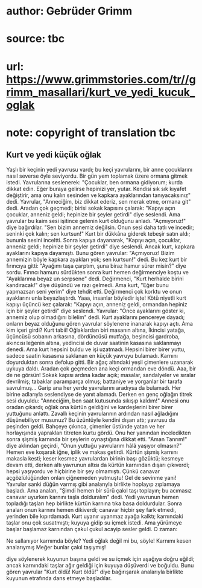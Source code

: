 # author: Gebrüder Grimm
# source: tbc
# url: https://www.grimmstories.com/tr//grimm_masallari/kurt_ve_yedi_kucuk_oglak
# note: copyright of translation tbc

## Kurt ve yedi küçük oğlak 

Yaşlı bir keçinin yedi yavrusu vardı; bu keçi yavrularını, bir anne
çocuklarını nasıl severse öyle seviyordu. Bir gün yem toplamak üzere
ormana gitmek istedi. Yavrularına seslenerek: "Çocuklar, ben ormana
gidiyorum; kurda dikkat edin. Eğer buraya gelirse hepinizi yer, yutar.
Kendisi sık sık kıyafet değiştirir, ama onu kalın sesinden ve kapkara
ayaklarından tanıyacaksınız" dedi.
Yavrular, "Anneciğim, biz dikkat ederiz, sen merak etme, ormana git"
dedi.
Aradan çok geçmedi; birisi sokak kapısını çalarak: "Kapıyı açın
çocuklar, anneniz geldi; hepinize bir şeyler getirdi" diye seslendi.
Ama yavrular bu kaim sesi işitince gelenin kurt olduğunu anladı.
"Açmıyoruz!" diye bağırdılar. "Sen bizim annemiz değilsin. Onun sesi
daha tatlı ve incedir; seninki çok kalın; sen kurtsun!"
Kurt bir dükkâna giderek tebeşir satın aldı; bununla sesini inceltti.
Sonra kapıya dayanarak, "Kapıyı açın, çocuklar, anneniz geldi; hepinize
bir şeyler getirdi" diye seslendi.
Ancak kurt, kapkara ayaklarını kapıya dayamıştı. Bunu gören yavrular:
"Açmıyoruz! Bizim annemizin böyle kapkara ayakları yok; sen kurtsun!"
dedi.
Bu kez kurt bir fırıncıya gitti:
"Ayağımı taşa çarptım, şuna biraz hamur sürer misin?" diye sordu.
Fırıncı hamuru sürdükten sonra kurt hemen değirmenciye koştu ve
"Ayaklarıma beyaz un serpsene" dedi. Değirmenci, "Kurt herhalde
birini kandıracak!" diye düşündü ve razı gelmedi. Ama kurt, "Eğer bunu
yapmazsan seni yerim" diye tehdit etti. Değirmenci çok korktu ve onun
ayaklarını unla beyazlaştırdı. Yaaa, insanlar böyledir işte!
Kötü niyetli kurt kapıyı üçüncü kez çalarak:
"Kapıyı açın, anneniz geldi, ormandan hepiniz için bir şeyler getirdi"
diye seslendi.
Yavrular:
"Önce ayaklarını göster ki, annemiz olup olmadığını bilelim" dedi.
Kurt ayaklarını pencereye dayadı; onların beyaz olduğunu gören yavrular
söylenene inanarak kapıyı açtı. Ama kim içeri girdi? Kurt tabii!
Oğlaklardan biri masanın altına, İkincisi yatağa, üçüncüsü sobanın
arkasına, dördüncüsü mutfağa, beşincisi gardroba, akıncısı leğenin
altına, yedincisi de duvar saatinin kasasına saklanmayı denedi. Ama kurt
hepsini buldu ve işi uzatmadı. Hepsini birer birer yuttu, sadece saatin
kasasına saklanan en küçük yavruyu bulamadı. Karnını doyurduktan sonra
defolup gitti. Bir ağaç altındaki yeşil çimenlere uzanarak uykuya
daldı.
Aradan çok geçmeden ana keçi ormandan eve döndü. Aaa, bir de ne görsün!
Sokak kapısı ardına kadar açık; masalar, sandalyeler ve sıralar
devrilmiş; tabaklar paramparça olmuş; battaniye ve yorganlar bir tarafa
savrulmuş... Garip ana her yerde yavrularını aradıysa da bulamadı. Her
birine adlarıyla seslendiyse de yanıt alamadı. Derken en genç oğlağın
titrek sesi duyuldu: "Anneciğim, ben saat kutusunda sıkışıp kaldım!"
Annesi onu oradan çıkardı; oğlak ona kürtün geldiğini ve kardeşlerini
birer birer yuttuğunu anlattı. Zavallı keçinin yavrularının ardından
nasıl ağladığını düşünebiliyor musunuz?
Bu üzüntüyle kendini dışarı attı; yavrusu da peşinden geldi. Bahçeye
çıkınca, çimenler üstünde yatan ve her horlayışında yaprakları titreten
kurtu gördü. Onu her yanından inceledikten sonra şişmiş karnında bir
şeylerin oynaştığına dikkat etti. "Aman Tanrım!" diye aklından
geçirdi, "Onun yuttuğu yavrularım hâlâ yaşıyor olmasın?"
Hemen eve koşarak iğne, iplik ve makas getirdi. Kürtün şişmiş karnını
makasla kesti; keser kesmez yavrulardan birinin başı gözüktü; kesmeye
devam etti, derken altı yavrunun altısı da kürtün karnından dışarı
çıkıverdi; hepsi yaşıyordu ve hiçbirine bir şey olmamıştı. Çünkü canavar
açgözlülüğünden onları çiğnemeden yutmuştu! Gel de sevinme yani!
Yavrular sanki düğün varmış gibi analarıyla birlikte hoplayıp zıplamaya
başladı.
Ama anaları, "Şimdi hemen bir sürü çakıl taşı toplayın; bu acımasız
canavar uyurken karnını taşla dolduralım" dedi.
Yedi yavrunun hemen topladığı taşları hep birlikte kürtün karnına tıka
basa doldurdular. Sonra anaları onun karnını hemen dikiverdi; canavar
hiçbir şey fark etmedi, yerinden bile kıpırdamadı.
Kurt uyanır uyanmaz ayağa kalktı; karnındaki taşlar onu çok susatmıştı;
kuyuya gidip su içmek istedi. Ama yürümeye başlar başlamaz karnından
çakul çukul acayip sesler geldi. O zaman:

Ne sallanıyor karnımda böyle?
Yedi oğlak değil mi bu, söyle!
Karnımı kesen analarıymış
Meğer bunlar çakıl taşıymış!

diye söylenerek kuyunun başına geldi ve su içmek için aşağıya doğru
eğildi; ancak karnındaki taşlar ağır geldiği için kuyuya düşüverdi ve
boğuldu.
Bunu gören yavrular "Kurt öldü! Kurt öldü!" diye bağırışarak
analarıyla birlikte kuyunun etrafında dans etmeye başladılar.

